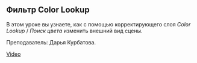 ## Фильтр Color Lookup

В этом уроке вы узнаете, как с помощью корректирующего слоя *Color Lookup* / *Поиск цвета* изменить внешний вид сцены.

Преподаватель: Дарья Курбатова.

[Video](https://player.softculture.cc/embed/online/PSH/PSH_76.19.07_L5-21_Color_Lookup)